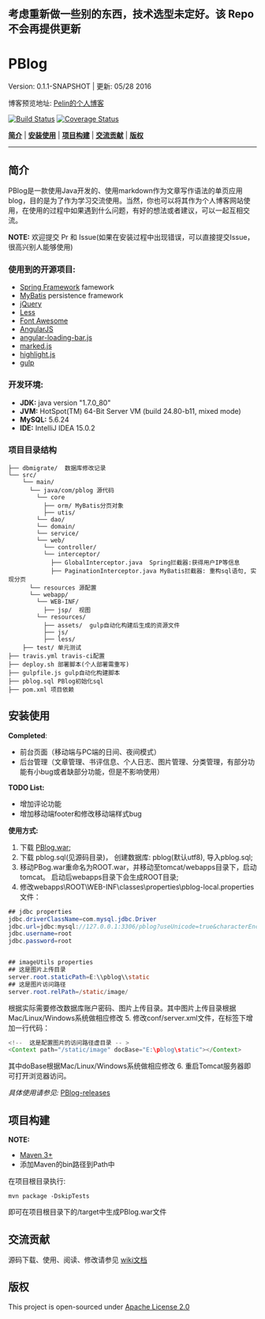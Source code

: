 ## 考虑重新做一些别的东西，技术选型未定好。该 Repo 不会再提供更新
# PBlog
Version: 0.1.1-SNAPSHOT | 更新: 05/28 2016

博客预览地址: [Pelin的个人博客](http://www.pelinli.com)

[![Build Status](https://travis-ci.org/penglongli/PBlog.svg?branch=master)](https://travis-ci.org/penglongli/PBlog) [![Coverage Status](https://coveralls.io/repos/github/penglongli/PBlog/badge.svg?branch=master)](https://coveralls.io/github/penglongli/PBlog?branch=master)

[**简介**](#简介) | 
[**安装使用**](#安装使用) | 
[**项目构建**](#项目构建) | [**交流贡献**](#交流贡献) |  [**版权**](#版权)
 
---

## 简介
PBlog是一款使用Java开发的、使用markdown作为文章写作语法的单页应用blog，目的是为了作为学习交流使用。当然，你也可以将其作为个人博客网站使用，在使用的过程中如果遇到什么问题，有好的想法或者建议，可以一起互相交流。

**NOTE:**
欢迎提交 Pr 和 Issue(如果在安装过程中出现错误，可以直接提交Issue，很高兴别人能够使用)

### 使用到的开源项目:
- [Spring Framework](http://spring.io/) famework
- [MyBatis](http://www.mybatis.org/mybatis-3/) persistence framework
- [jQuery](http://jquery.com) 
- [Less](http://lesscss.org/)
- [Font Awesome](http://www.bootcss.com/p/font-awesome/)
- [AngularJS](https://angularjs.org/)
- [angular-loading-bar.js](https://github.com/chieffancypants/angular-loading-bar)
- [marked.js](https://github.com/chjj/marked)
- [highlight.js](https://highlightjs.org/)
- [gulp](http://gulpjs.com/)

### 开发环境:
- **JDK:** java version "1.7.0_80" 
- **JVM:** HotSpot(TM) 64-Bit Server VM (build 24.80-b11, mixed mode)
- **MySQL:** 5.6.24
- **IDE:** IntelliJ IDEA 15.0.2

### 项目目录结构
```
├── dbmigrate/  数据库修改记录
└── src/
    └── main/ 
      └── java/com/pblog 源代码
        └── core
          ├── orm/ MyBatis分页对象
          ├── utis/ 
        └── dao/
        └── domain/
        └── service/
        └── web/ 
          └── controller/
          └── interceptor/
            ├── GlobalInterceptor.java  Spring拦截器:获得用户IP等信息
            ├── PaginationInterceptor.java MyBatis拦截器: 重构sql语句, 实现分页
      └── resources 源配置 
      └── webapp/ 
        └── WEB-INF/ 
          ├── jsp/  视图
        └── resources/
          ├── assets/  gulp自动化构建后生成的资源文件
          ├── js/  
          ├── less/
    ├── test/ 单元测试
├── travis.yml travis-ci配置
├── deploy.sh 部署脚本(个人部署需重写)
├── gulpfile.js gulp自动化构建脚本
├── pblog.sql PBlog初始化sql
├── pom.xml 项目依赖

```
## 安装使用

**Completed**:

* 前台页面（移动端与PC端的日间、夜间模式）
* 后台管理（文章管理、书评信息、个人日志、图片管理、分类管理，有部分功能有小bug或者缺部分功能，但是不影响使用）

**TODO List:**
* 增加评论功能
* 增加移动端footer和修改移动端样式bug

**使用方式:**

1. 下载 [PBlog.war](https://github.com/penglongli/PBlog/releases/download/0.1.1/PBlog.war);
2. 下载 pblog.sql(见源码目录)， 创建数据库: pblog(默认utf8), 导入pblog.sql;
3. 移动PBog.war重命名为ROOT.war，并移动至tomcat/webapps目录下，启动tomcat。 启动后webapps目录下会生成ROOT目录;
4. 修改webapps\ROOT\WEB-INF\classes\properties\pblog-local.properties文件：
``` java
## jdbc properties
jdbc.driverClassName=com.mysql.jdbc.Driver
jdbc.url=jdbc:mysql://127.0.0.1:3306/pblog?useUnicode=true&characterEncoding=UTF-8
jdbc.username=root
jdbc.password=root


## imageUtils properties
## 这是图片上传目录
server.root.staticPath=E:\\pblog\\static
## 这是图片访问路径
server.root.relPath=/static/image/
```
根据实际需要修改数据库账户密码、图片上传目录。其中图片上传目录根据Mac/Linux/Windows系统做相应修改
5. 修改conf/server.xml文件，在标签下增加一行代码：
``` java
<!--  这是配置图片的访问路径虚目录 -- >
<Context path="/static/image" docBase="E:\pblog\static"></Context>
```
其中doBase根据Mac/Linux/Windows系统做相应修改
6. 重启Tomcat服务器即可打开浏览器访问。

*具体使用请参见:* [PBlog-releases](https://github.com/penglongli/PBlog/releases/)

## 项目构建
**NOTE:** 

* [Maven 3+](http://maven.apache.org/download.cgi)
* 添加Maven的bin路径到Path中

在项目根目录执行:
```
mvn package -DskipTests
```
即可在项目根目录下的/target中生成PBlog.war文件

## 交流贡献

源码下载、使用、阅读、修改请参见 [wiki文档](https://github.com/penglongli/PBlog/wiki)

## 版权
This project is open-sourced under [Apache License 2.0](http://www.apache.org/licenses/LICENSE-2.0)


